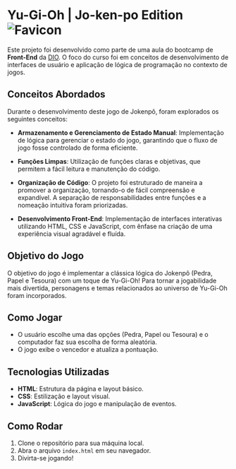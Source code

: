 # Yu-Gi-Oh | Jo-ken-po Edition ![Favicon](https://github.com/estherbreia/js-yugioh-jo-ken-po-game/blob/main/src/assets/favicon/Favicon.ico)

Este projeto foi desenvolvido como parte de uma aula do bootcamp de **Front-End** da [DIO](https://www.dio.me/). O foco do curso foi em conceitos de desenvolvimento de interfaces de usuário e aplicação de lógica de programação no contexto de jogos.

## Conceitos Abordados
Durante o desenvolvimento deste jogo de Jokenpô, foram explorados os seguintes conceitos:

- **Armazenamento e Gerenciamento de Estado Manual**: Implementação de lógica para gerenciar o estado do jogo, garantindo que o fluxo de jogo fosse controlado de forma eficiente.
  
- **Funções Limpas**: Utilização de funções claras e objetivas, que permitem a fácil leitura e manutenção do código.

- **Organização de Código**: O projeto foi estruturado de maneira a promover a organização, tornando-o de fácil compreensão e expandível. A separação de responsabilidades entre funções e a nomeação intuitiva foram priorizadas.

- **Desenvolvimento Front-End**: Implementação de interfaces interativas utilizando HTML, CSS e JavaScript, com ênfase na criação de uma experiência visual agradável e fluída.

## Objetivo do Jogo
O objetivo do jogo é implementar a clássica lógica do Jokenpô (Pedra, Papel e Tesoura) com um toque de Yu-Gi-Oh! Para tornar a jogabilidade mais divertida, personagens e temas relacionados ao universo de Yu-Gi-Oh foram incorporados.

## Como Jogar
- O usuário escolhe uma das opções (Pedra, Papel ou Tesoura) e o computador faz sua escolha de forma aleatória.
- O jogo exibe o vencedor e atualiza a pontuação.

## Tecnologias Utilizadas
- **HTML**: Estrutura da página e layout básico.
- **CSS**: Estilização e layout visual.
- **JavaScript**: Lógica do jogo e manipulação de eventos.

## Como Rodar
1. Clone o repositório para sua máquina local.
2. Abra o arquivo `index.html` em seu navegador.
3. Divirta-se jogando!
